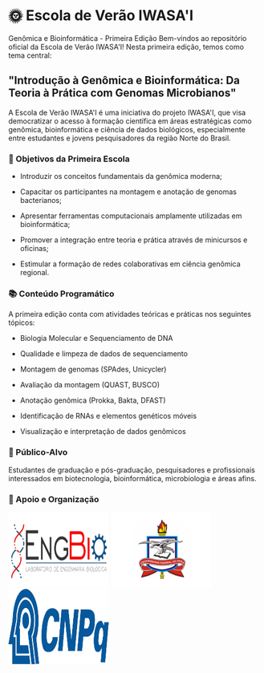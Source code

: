 # 🌞 Escola de Verão IWASA'I
Genômica e Bioinformática - Primeira Edição
Bem-vindos ao repositório oficial da Escola de Verão IWASA'I!
Nesta primeira edição, temos como tema central:

## "Introdução à Genômica e Bioinformática: Da Teoria à Prática com Genomas Microbianos"

A Escola de Verão IWASA'I é uma iniciativa do projeto IWASA'I, que visa democratizar o acesso à formação científica em áreas estratégicas como genômica, bioinformática e ciência de dados biológicos, especialmente entre estudantes e jovens pesquisadores da região Norte do Brasil.

### 🎯 Objetivos da Primeira Escola
- Introduzir os conceitos fundamentais da genômica moderna;

- Capacitar os participantes na montagem e anotação de genomas bacterianos;

- Apresentar ferramentas computacionais amplamente utilizadas em bioinformática;

- Promover a integração entre teoria e prática através de minicursos e oficinas;

- Estimular a formação de redes colaborativas em ciência genômica regional.

### 📚 Conteúdo Programático
A primeira edição conta com atividades teóricas e práticas nos seguintes tópicos:

- Biologia Molecular e Sequenciamento de DNA

- Qualidade e limpeza de dados de sequenciamento

- Montagem de genomas (SPAdes, Unicycler)

- Avaliação da montagem (QUAST, BUSCO)

- Anotação genômica (Prokka, Bakta, DFAST)

- Identificação de RNAs e elementos genéticos móveis

- Visualização e interpretação de dados genômicos

### 🔬 Público-Alvo
Estudantes de graduação e pós-graduação, pesquisadores e profissionais interessados em biotecnologia, bioinformática, microbiologia e áreas afins.

### 🤝 Apoio e Organização

<img src="montagemEanotacao/imgs/EngBio%20logo.png" alt="Laboratório de Engenharia Biológica" width="200" height="150" /> <img src="montagemEanotacao/imgs/ufpa.png" alt="UFPA" width="200" height="150" /> <img src="montagemEanotacao/imgs/CNPq.jpg" alt="CNPq" width="200" height="150" /> 
